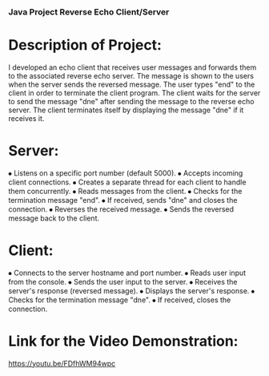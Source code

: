 ### Java Project Reverse Echo Client/Server

# Description of Project:
I developed an echo client that receives user messages and forwards them to the associated reverse echo server. The message is shown to the users when the server sends the reversed message. The user types "end" to the client in order to terminate the client program. The client waits for the server to send the message "dne" after sending the message to the reverse echo server. The client terminates itself by displaying the message "dne" if it receives it.

# Server:
⦁	Listens on a specific port number (default 5000). 
⦁	Accepts incoming client connections. 
⦁	Creates a separate thread for each client to handle them concurrently. 
⦁	Reads messages from the client. 
⦁	Checks for the termination message "end". 
⦁	If received, sends "dne" and closes the connection. 
⦁	Reverses the received message. 
⦁	Sends the reversed message back to the client. 

# Client: 
⦁	Connects to the server hostname and port number. 
⦁	Reads user input from the console. 
⦁	Sends the user input to the server. 
⦁	Receives the server's response (reversed message). 
⦁	Displays the server's response. 
⦁	Checks for the termination message "dne". 
⦁	If received, closes the connection.


# Link for the Video Demonstration: 
https://youtu.be/FDfhWM94wpc
